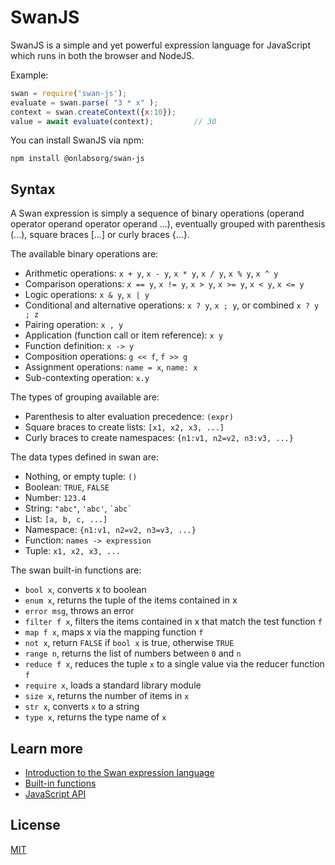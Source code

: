 SwanJS
================================================================================
SwanJS is a simple and yet powerful expression language for JavaScript which
runs in both the browser and NodeJS.

Example:
```js
swan = require('swan-js');
evaluate = swan.parse( "3 * x" );
context = swan.createContext({x:10});
value = await evaluate(context);         // 30
```

You can install SwanJS via npm:

```
npm install @onlabsorg/swan-js
```


Syntax
--------------------------------------------------------------------------------

A Swan expression is simply a sequence of binary operations 
(operand operator operand operator operand ...), eventually grouped with 
parenthesis (...), square braces [...] or curly braces {...}.

The available binary operations are:

- Arithmetic operations: `x + y`, `x - y`, `x * y`, `x / y`, `x % y`, `x ^ y`
- Comparison operations: `x == y`, `x != y`, `x > y`, `x >= y`, `x < y`, `x <= y`
- Logic operations: `x & y`, `x | y`
- Conditional and alternative operations: `x ? y`, `x ; y`, or combined `x ? y ; z` 
- Pairing operation: `x , y`
- Application (function call or item reference): `x y`
- Function definition: `x -> y`
- Composition operations: `g << f`, `f >> g`
- Assignment operations: `name = x`, `name: x`
- Sub-contexting operation: `x.y`

The types of grouping available are:

- Parenthesis to alter evaluation precedence: `(expr)`
- Square braces to create lists: `[x1, x2, x3, ...]`
- Curly braces to create namespaces: `{n1:v1, n2=v2, n3:v3, ...}`

The data types defined in swan are:

- Nothing, or empty tuple: `()`
- Boolean: `TRUE`, `FALSE`
- Number: `123.4`
- String: `"abc"`, `'abc'`, `` `abc` ``
- List: `[a, b, c, ...]`
- Namespace: `{n1:v1, n2=v2, n3=v3, ...}`
- Function: `names -> expression`
- Tuple: `x1, x2, x3, ...`

The swan built-in functions are: 
- `bool x`, converts x to boolean
- `enum x`, returns the tuple of the items contained in x
- `error msg`, throws an error
- `filter f x`, filters the items contained in x that match the test function `f`
- `map f x`, maps x via the mapping function `f`
- `not x`, return `FALSE` if `bool x` is true, otherwise `TRUE`
- `range n`, returns the list of numbers between `0` and `n`
- `reduce f x`, reduces the tuple `x` to a single value via the reducer function `f`
- `require x`, loads a standard library module 
- `size x`, returns the number of items in `x`
- `str x`, converts `x` to a string 
- `type x`, returns the type name of `x`


Learn more
--------------------------------------------------------------------------------
- [Introduction to the Swan expression language](./docs/swan.md)
- [Built-in functions](./docs/builtin-functions.md)
- [JavaScript API](./docs/api.md)


License
--------------------------------------------------------------------------------
[MIT](https://opensource.org/licenses/MIT)
